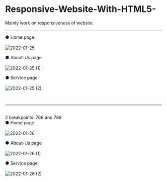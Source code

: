 # Responsive-Website-With-HTML5-
Mainly work on responsiveness of website.<br><hr>

● Home page<br><br>
![2022-01-25](https://user-images.githubusercontent.com/88322471/151041080-a0ab3375-fcf1-4b13-84bb-68e50c5ec703.png)

● About-Us page<br><br>
![2022-01-25 (1)](https://user-images.githubusercontent.com/88322471/151041159-78feb42d-2974-4159-940a-b169b853616e.png)

● Service page<br><br>
![2022-01-25 (2)](https://user-images.githubusercontent.com/88322471/151041200-c5e2397a-9e2d-4d5f-9eea-3baae6cc0d0c.png)

<br><hr><br>
 2 breakpoints:
 768 and 789<br>
● Home page<br><br>
![2022-01-26](https://user-images.githubusercontent.com/88322471/151042402-aea7af11-5d4d-4fa2-aaab-d712876281e3.png)

● About-Us page<br><br>
![2022-01-26 (1)](https://user-images.githubusercontent.com/88322471/151042503-a1edf646-88eb-4f21-a0b8-faac780aa6c6.png)

● Service page<br><br>
![2022-01-26 (2)](https://user-images.githubusercontent.com/88322471/151042572-5a676027-e36a-4763-aeb4-e84a0597a302.png)
